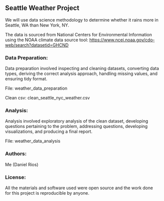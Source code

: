 ## Seattle Weather Project

We will use data science methodology to determine whether it rains more in Seattle, WA than New York, NY. 

The data is sourced from National Centers for Environmental Information using the NOAA climate data source tool: https://www.ncei.noaa.gov/cdo-web/search?datasetid=GHCND


### Data Preparation: 
Data preparation involved inspecting and cleaning datasets, converting data types, deriving the correct analysis approach, handling missing values, and ensuring tidy format.

File: weather_data_preparation

Clean csv: clean_seattle_nyc_weather.csv

### Analysis:
Analysis involved exploratory analysis of the clean dataset, developing questions pertaining to the problem, addressing questions, developing visualizations, and producing a final report.

File: weather_data_analysis

### Authors:
Me (Daniel Rios)

### License:
All the materials and software used were open source and the work done for this project is reproducible by anyone.
